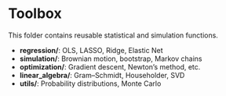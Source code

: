 # Toolbox

This folder contains reusable statistical and simulation functions.

- **regression/**: OLS, LASSO, Ridge, Elastic Net
- **simulation/**: Brownian motion, bootstrap, Markov chains
- **optimization/**: Gradient descent, Newton’s method, etc.
- **linear_algebra/**: Gram–Schmidt, Householder, SVD
- **utils/**: Probability distributions, Monte Carlo

